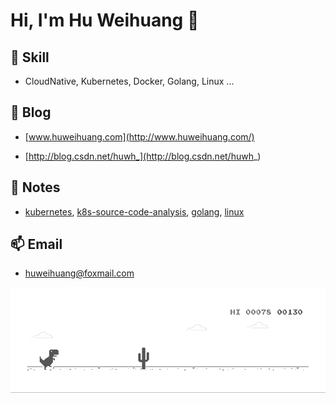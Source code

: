 # Hi, I'm Hu Weihuang 👋

<!--
**huweihuang/huweihuang** is a ✨ _special_ ✨ repository because its `README.md` (this file) appears on your GitHub profile.

Here are some ideas to get you started:

- 🔭 I’m currently working on ...
- 🌱 I’m currently learning ...
- 👯 I’m looking to collaborate on ...
- 🤔 I’m looking for help with ...
- 💬 Ask me about ...
- 📫 How to reach me: ...
- 😄 Pronouns: ...
- ⚡ Fun fact: ...
-->

## 🔭  Skill

- CloudNative, Kubernetes, Docker, Golang, Linux ...

## 💬  Blog

- [www.huweihuang.com](http://www.huweihuang.com/)

- [http://blog.csdn.net/huwh_](http://blog.csdn.net/huwh_)

## 🌱  Notes

- [kubernetes](http://www.huweihuang.com/kubernetes-notes), [k8s-source-code-analysis](http://www.huweihuang.com/k8s-source-code-analysis/), [golang](http://www.huweihuang.com/golang-notes), [linux](http://www.huweihuang.com/linux-notes)

## 📫  Email

- huweihuang@foxmail.com

![image](https://github.com/huweihuang/huweihuang/blob/main/dinosaur.gif)
